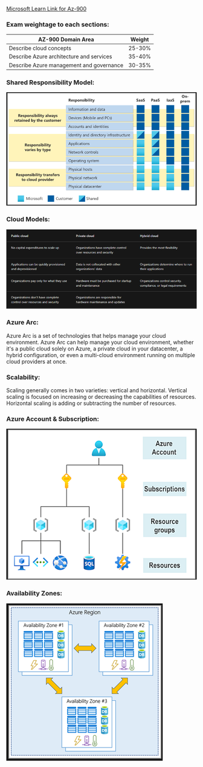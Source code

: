 
[Microsoft Learn Link for Az-900](https://learn.microsoft.com/en-us/training/courses/az-900t00)


### Exam weightage to each sections:


| **AZ-900 Domain Area**                   | **Weight** |
| ---------------------------------------- | ---------- |
| Describe cloud concepts                  | 25-30%     |
| Describe Azure architecture and services | 35-40%     |
| Describe Azure management and governance | 30-35%     |

### Shared Responsibility Model:



![alt text](<../Assets/Attachments/Screenshot 2024-08-19 085347.png>)


### Cloud Models:

![alt text](<../Assets/Attachments/Screenshot 2024-08-19 142344.png>)

### Azure Arc:

Azure Arc is a set of technologies that helps manage your cloud environment. Azure Arc can help manage your cloud environment, whether it's a public cloud solely on Azure, a private cloud in your datacenter, a hybrid configuration, or even a multi-cloud environment running on multiple cloud providers at once.

### Scalability:

Scaling generally comes in two varieties: vertical and horizontal. Vertical scaling is focused on increasing or decreasing the capabilities of resources. Horizontal scaling is adding or subtracting the number of resources.

### Azure Account & Subscription:

![alt text](<../Assets/Attachments/Screenshot 2024-08-19 152801.png>)


### Availability Zones:

![alt text](<../Assets/Attachments/Screenshot 2024-08-19 154103.png>)

